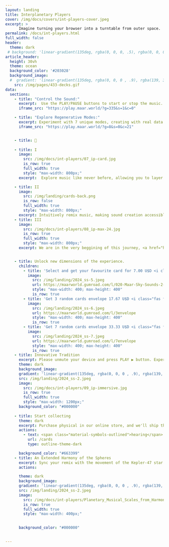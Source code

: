 ```yaml
---
layout: landing
title: Interplanetary Players 
cover: /img/docs/covers/int-players-cover.jpeg
excerpt: >
      Imagine turning your browser into a turntable from outer space. 
permalink: /docs/int-players.html
full_width: false
header:
  theme: dark
 # background: 'linear-gradient(135deg, rgba(0, 0, 0, .5), rgba(0, 0, 0, .5),)'
article_header:
  height: 30vh
  theme: ocean
  background_color: '#203028' 
  background_image:
  #  gradient: 'linear-gradient(135deg, rgba(0, 0, 0 , .9), rgba(139, 34, 139, .9))'
    src: /img/pages/433-decks.gif
data:
  sections:
    - title: "Control the Sound:" 
      excerpt:  Use the PLAY/PAUSE buttons to start or stop the music. Adjust the sound parameters with the XYZ Balance buttons or sliders to tweak the sound to your liking.
      iframe_src: "https://play.maar.world/?g=335&s=1&c=0"

    - title: "Explore Regenerative Modes:"
      excerpt: Experiment with 7 unique modes, creating with real data from exoplanets and their transits and orbits across different time scales. Leave the button pressed to get hints about this parameters. 
      iframe_src: "https://play.maar.world/?g=8&s=0&c=21"


    - title: 💌
    
    - title: I
      image:
        src: /img/docs/int-players/07_ip-card.jpg
        is_row: true
        full_width: true
        style: "max-width: 800px;"
      excerpt:  Explore music like never before, allowing you to layer sounds with controls that vary according to the cards you play, creating rich and original sound experiences.

    - title: II
      image:
        src: /img/landing/cards-back.png
        is_row: false
        full_width: true
        style: "max-width: 800px;"
      excerpt: Intuitively remix music, making sound creation accessible and fun for everyone, from professional musicians to those with no prior experience. 
    - title: III
      image:
        src: /img/docs/int-players/08_ip-max-24.jpg
        is_row: true
        full_width: true
        style: "max-width: 800px;"
      excerpt: We are in the very beggining of this journey, <a href="https://maar.world/subscribe" target="_blank">stay connected </a> for more.


    - title: Unlock new dimensions of the experience.
      children:
        - title: 'Select and get your favourite card for 7.00 U$D <i class="fas fa-arrow-down"></i>'
          image:
            src: /img/landing/2024_ss-5.jpeg
            url: https://maarworld.gumroad.com/l/020-Maar-Sky-Sounds-2-Card-IX
            style: "max-width: 400; max-height: 400"
            is_row: true
        - title: 'Get 3 random cards envelope 17.67 U$D <i class="fas fa-arrow-down"></i>'
          image:
            src: /img/landing/2024_ss-6.jpeg
            url: https://maarworld.gumroad.com/l/3envelope
            style: "max-width: 400; max-height: 400"
            is_row: true
        - title: 'Get 7 random cards envelope 33.33 U$D <i class="fas fa-arrow-down"></i>'
          image:
            src: /img/landing/2024_ss-7.jpeg
            url: https://maarworld.gumroad.com/l/7envelope
            style: "max-width: 400; max-height: 400"
            is_row: true
    - title: Innovative Tradition
      excerpt: Please unmute your device and press PLAY ▶️ button. Experiment with the X Y Z knobs. Discover the different cards effects as if you're adjusting a spaceship's experience.      
      theme: dark
      background_image:
      gradient: 'linear-gradient(135deg, rgba(0, 0, 0 , .9), rgba(139, 34, 139, .9))'
      src: /img/landing/2024_ss-2.jpeg
      image:
        src: /img/docs/int-players/09_ip-immersive.jpg
        is_row: true
        full_width: true
        style: "max-width: 1200px;"
      background_color: "#000000"
      
    - title: Start collecting
      theme: dark
      excerpt: Purchase physical in our online store, and we'll ship them wherever you are.
      actions:
        - text: <span class="material-symbols-outlined">hearing</span>  Collect 
          url: /cards
          type: outline-theme-dark

      background_color: "#663399"
    - title: An Extended Harmony of the Spheres 
      excerpt: Sync your remix with the movement of the Kepler-47 star system. It's like mixing your sounds with a touch of stardust, opening a new spectrum of possibilities for jamming with the cosmos.
      actions:

      theme: dark
      background_image:
      gradient: 'linear-gradient(135deg, rgba(0, 0, 0 , .9), rgba(139, 34, 139, .9))'
      src: /img/landing/2024_ss-2.jpeg
      image:
        src: /img/docs/int-players/Planetary_Musical_Scales_from_Harmony_of_the_Worlds.jpg
        is_row: true
        full_width: true
        style: "max-width: 400px;"

        
      background_color: "#000000"

      
---
```

